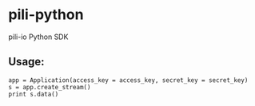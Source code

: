 pili-python
===========

pili-io Python SDK

Usage:
-------------
    app = Application(access_key = access_key, secret_key = secret_key)
    s = app.create_stream()
    print s.data()

